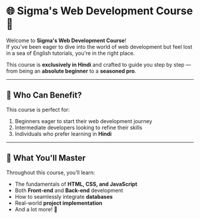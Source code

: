 # 🌐 Sigma's Web Development Course 🚀

Welcome to **Sigma's Web Development Course**!  
If you've been eager to dive into the world of web development but feel lost in a sea of English tutorials, you're in the right place.  

This course is **exclusively in Hindi** and crafted to guide you step by step — from being an **absolute beginner** to a **seasoned pro**.  

---

## 📌 Who Can Benefit?
This course is perfect for:
1. Beginners eager to start their web development journey  
2. Intermediate developers looking to refine their skills  
3. Individuals who prefer learning in **Hindi**  

---

## 🎯 What You'll Master
Throughout this course, you’ll learn:
- The fundamentals of **HTML, CSS, and JavaScript**  
- Both **Front-end** and **Back-end** development  
- How to seamlessly integrate **databases**  
- Real-world **project implementation**  
- And a lot more! 🚀

